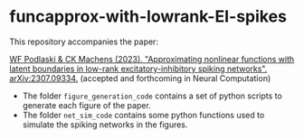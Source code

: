 # funcapprox-with-lowrank-EI-spikes

This repository accompanies the paper:

[WF Podlaski & CK Machens (2023). "Approximating nonlinear functions with latent boundaries in low-rank excitatory-inhibitory spiking networks". 	arXiv:2307.09334.](https://arxiv.org/abs/2307.09334) (accepted and forthcoming in Neural Computation)

- The folder `figure_generation_code` contains a set of python scripts to generate each figure of the paper.
- The folder `net_sim_code` contains some python functions used to simulate the spiking networks in the figures.
